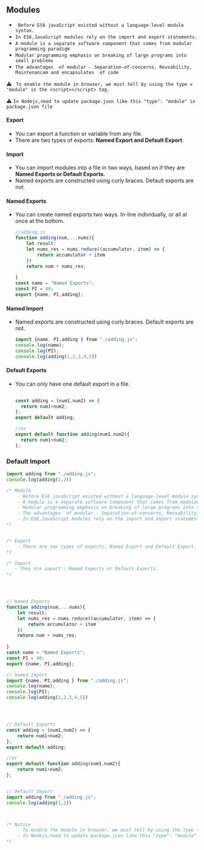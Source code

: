 ## Modules

- ` Before ES6 javaScript existed without a language-level module syntax.` 
- `In ES6,JavaScript modules rely on the import and export statements.`
- `A module is a separate software component that comes from modular programming paradigm`
- `Modular programming emphasis on breaking of large programs into small problems`
- `The advantages  of modular - Separation-of-concerns, Reusability,  Maintenancem and encapsulates  of code `



:warning: ` To enable the module in browser, we must tell by using the type = "module" in the <script></script> tag.`

:warning: ` In Nodejs,need to update package.json like this "type": "module" in package.json file `





#### Export

- You can export a function or variable from any file.
- There are two types of exports: **Named  Export and Default Export**.



#### Import

- You can import modules into a file in two ways, based on if they are **Named Exports or Default Exports.**
- Named exports are constructed using curly braces. Default exports are not.





#### Named Exports

- You can create named exports two ways. In-line individually, or all at once at the bottom.

  ```js
  //adding,js
  function adding(num,...nums){
      let result;
      let nums_res = nums.reduce((accumulator, item) => {
          return accumulator + item
      })
      return num + nums_res;
      
  }
  const name = "Named Exports";
  const PI = 40;
  export {name, PI,adding};
  
  ```

  



####  Named Import

- Named exports are constructed using curly braces. Default exports are not.

  ```js
  import {name, PI,adding } from "./adding.js";
  console.log(name);
  console.log(PI);
  console.log(adding(1,2,3,4,5))
  ```






#### Default Exports

- You can only have one default export in a file.

  ```js
  																			//adding.js
  const adding = (num1,num2) => {
  	return num1+num2;
  };
  export default adding;
  
  //or
  export default function adding(num1,num2){
  	return num1+num2;
  };
  ```





### Default  Import

```js
import adding from "./adding.js";
console.log(adding(1,2))
```





```js
/* Module
	- Before ES6 javaScript existed without a language-level module syntax.
	- A module is a separate software component that comes from modular programming   			   paradigm.
	- Modular programming emphasis on breaking of large programs into small problems
	- The advantages  of modular - Separation-of-concerns, Reusability,  Maintenancem and     		encapsulates  of code 
	- In ES6,JavaScript modules rely on the import and export statements.
*/


/* Export
	- There are two types of exports: Named Export and Default Export.
*/

/* Import
   - They are import : Named Exports or Default Exports.
*/




// Named Exports
function adding(num,...nums){
    let result;
    let nums_res = nums.reduce((accumulator, item) => {
        return accumulator + item
    })
    return num + nums_res;
    
}
const name = "Named Exports";
const PI = 40;
export {name, PI,adding};

// Named Import
import {name, PI,adding } from "./adding.js";
console.log(name);
console.log(PI);
console.log(adding(1,2,3,4,5))




// Default Exports
const adding = (num1,num2) => {
	return num1+num2;
};
export default adding;

//or
export default function adding(num1,num2){
	return num1+num2;
};


// Default Import
import adding from "./adding.js";
console.log(adding(1,2))



/* Notice
	- To enable the module in browser, we must tell by using the type = "module" in the 		<script></script> tag.`
	- In Nodejs,need to update package.json like this "type": "module" in package.json file 
*/
```

